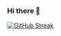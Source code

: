 ### Hi there 👋



[![GitHub Streak](http://github-readme-streak-stats.herokuapp.com?user=nguyen-huong&theme=highcontrast)](https://git.io/streak-stats)
